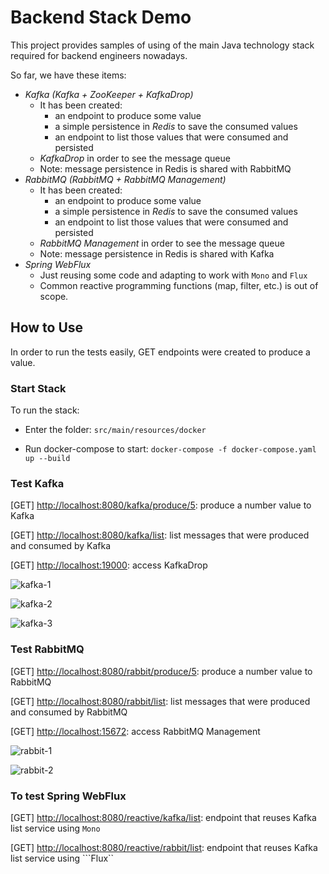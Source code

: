 # Backend Stack Demo

This project provides samples of using of the main Java technology stack required for backend engineers nowadays.

So far, we have these items:

* *Kafka (Kafka + ZooKeeper + KafkaDrop)*
    * It has been created:
        * an endpoint to produce some value
        * a simple persistence in *Redis* to save the consumed values
        * an endpoint to list those values that were consumed and persisted
    * *KafkaDrop* in order to see the message queue
    * Note: message persistence in Redis is shared with RabbitMQ
* *RabbitMQ (RabbitMQ + RabbitMQ Management)*
    * It has been created:
        * an endpoint to produce some value
        * a simple persistence in *Redis* to save the consumed values
        * an endpoint to list those values that were consumed and persisted
    * *RabbitMQ Management* in order to see the message queue
  * Note: message persistence in Redis is shared with Kafka
* *Spring WebFlux*
    * Just reusing some code and adapting to work with ```Mono``` and ```Flux```
    * Common reactive programming functions (map, filter, etc.) is out of scope.

## How to Use
In order to run the tests easily, GET endpoints were created to produce a value.

### Start Stack

To run the stack:

* Enter the folder: ```src/main/resources/docker```

* Run docker-compose to start: ```docker-compose -f docker-compose.yaml up --build```

### Test Kafka

[GET] [http://localhost:8080/kafka/produce/5](http://localhost:8080/kafka/produce/5): produce a number value to Kafka

[GET] [http://localhost:8080/kafka/list](http://localhost:8080/kafka/list): list messages that were produced and consumed by Kafka

[GET] [http://localhost:19000](http://localhost:19000): access KafkaDrop

![kafka-1](https://i.imgur.com/HZ96xjz.png)

![kafka-2](https://i.imgur.com/9z5fAeX.png)

![kafka-3](https://i.imgur.com/H7FDYsB.png)


### Test RabbitMQ

[GET] [http://localhost:8080/rabbit/produce/5](http://localhost:8080/rabbit/produce/5): produce a number value to RabbitMQ

[GET] [http://localhost:8080/rabbit/list](http://localhost:8080/rabbit/list): list messages that were produced and consumed by RabbitMQ

[GET] [http://localhost:15672](http://localhost:15672): access RabbitMQ Management

![rabbit-1](https://i.imgur.com/DUiDSlo.png)

![rabbit-2](https://i.imgur.com/UVqPOWX.png)


### To test Spring WebFlux

[GET] [http://localhost:8080/reactive/kafka/list](http://localhost:8080/reactive/kafka/list): endpoint that reuses Kafka list service using ```Mono``` 

[GET] [http://localhost:8080/reactive/rabbit/list](http://localhost:8080/reactive/rabbit/list): endpoint that reuses Kafka list service using ```Flux``


